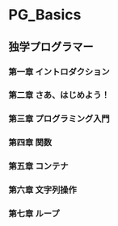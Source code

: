 # PG_Basics
## 独学プログラマー
### 第一章 イントロダクション
### 第二章 さあ、はじめよう！
### 第三章 プログラミング入門
### 第四章 関数
### 第五章 コンテナ
### 第六章 文字列操作
### 第七章 ループ
